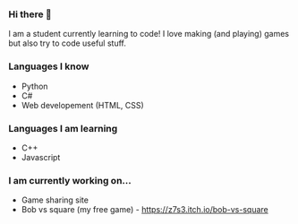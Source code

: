 ### Hi there 👋
I am a student currently learning to code! I love making (and playing) games but also try to code useful stuff.

### Languages I know
 - Python
 - C#
 - Web developement (HTML, CSS)

### Languages I am learning
 - C++
 - Javascript

### I am currently working on...
 - Game sharing site
 - Bob vs square (my free game) - https://z7s3.itch.io/bob-vs-square
 

